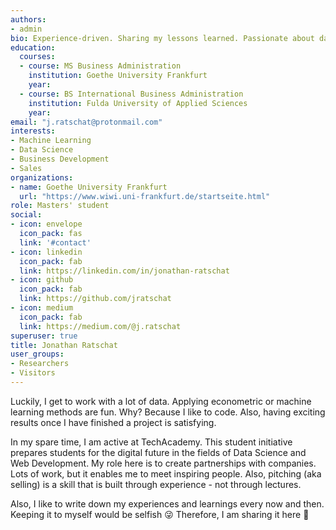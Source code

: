 ```yaml
---
authors:
- admin
bio: Experience-driven. Sharing my lessons learned. Passionate about data. Preparing students for the digital future through TechAcademy.
education:
  courses:
  - course: MS Business Administration
    institution: Goethe University Frankfurt
    year:
  - course: BS International Business Administration
    institution: Fulda University of Applied Sciences
    year:
email: "j.ratschat@protonmail.com"
interests:
- Machine Learning
- Data Science
- Business Development
- Sales
organizations:
- name: Goethe University Frankfurt
  url: "https://www.wiwi.uni-frankfurt.de/startseite.html"
role: Masters' student
social:
- icon: envelope
  icon_pack: fas
  link: '#contact'
- icon: linkedin
  icon_pack: fab
  link: https://linkedin.com/in/jonathan-ratschat
- icon: github
  icon_pack: fab
  link: https://github.com/jratschat
- icon: medium
  icon_pack: fab
  link: https://medium.com/@j.ratschat
superuser: true
title: Jonathan Ratschat
user_groups:
- Researchers
- Visitors
---
```


Luckily, I get to work with a lot of data. Applying econometric or machine learning methods are fun. Why? Because I like to code. Also, having exciting results once I have finished a project is satisfying. 

In my spare time, I am active at TechAcademy. This student initiative prepares students for the digital future in the fields of Data Science and Web Development. My role here is to create partnerships with companies. Lots of work, but it enables me to meet inspiring people. Also, pitching (aka selling) is a skill that is built through experience - not through lectures.

Also, I like to write down my experiences and learnings every now and then. Keeping it to myself would be selfish :stuck_out_tongue_winking_eye: Therefore, I am sharing it here :rocket:
